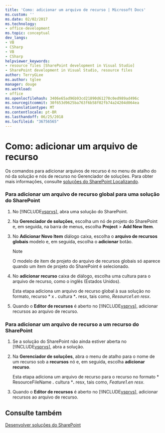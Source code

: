 ```yaml
---
title: 'Como: adicionar um arquivo de recurso | Microsoft Docs'
ms.custom: ''
ms.date: 02/02/2017
ms.technology:
- office-development
ms.topic: conceptual
dev_langs:
- VB
- CSharp
- VB
- CSharp
helpviewer_keywords:
- resource files [SharePoint development in Visual Studio]
- SharePoint development in Visual Studio, resource files
author: TerryGLee
ms.author: tglee
manager: douge
ms.workload:
- office
ms.openlocfilehash: 3406e65ad96b93cd21890d61270c0ed989ad496c
ms.sourcegitcommit: 30f653d9625ba763f6b58f02fb74a24204d064ea
ms.translationtype: MT
ms.contentlocale: pt-BR
ms.lasthandoff: 06/25/2018
ms.locfileid: "36756565"
---
```

# <a name="how-to-add-a-resource-file"></a>Como: adicionar um arquivo de recurso
  Os comandos para adicionar arquivos de recurso é no menu de atalho do nó da solução e nós de recurso no Gerenciador de soluções. Para obter mais informações, consulte [soluções do SharePoint Localizando](../sharepoint/localizing-sharepoint-solutions.md).  
  
### <a name="to-add-a-global-resource-file-to-a-sharepoint-solution"></a>Para adicionar um arquivo de recurso global para uma solução do SharePoint  
  
1.  No [!INCLUDE[vsprvs](../sharepoint/includes/vsprvs-md.md)], abra uma solução do SharePoint.  
  
2.  Na **Gerenciador de soluções**, escolha um nó de projeto do SharePoint e, em seguida, na barra de menus, escolha **Project** > **Add New Item**.  
  
3.  No **Adicionar Novo Item** diálogo caixa, escolha o **arquivo de recursos globais** modelo e, em seguida, escolha o **adicionar** botão.  
  
    > [!NOTE]  
    >  O modelo de item de projeto do arquivo de recursos globais só aparece quando um item de projeto do SharePoint é selecionado.  
  
4.  No **adicionar recurso** caixa de diálogo, escolha uma cultura para o arquivo de recurso, como o inglês (Estados Unidos).  
  
     Esta etapa adiciona um arquivo de recurso global à sua solução no formato, recurso * x ***.*** cultura ***.** resx, tais como, *Resource1.en resx*.  
  
5.  Quando o **Editor de recursos** é aberto no [!INCLUDE[vsprvs](../sharepoint/includes/vsprvs-md.md)], adicionar recursos ao arquivo de recurso.  
  
### <a name="to-add-a-feature-resource-file-to-a-sharepoint-feature"></a>Para adicionar um arquivo de recurso a um recurso do SharePoint  
  
1.  Se a solução do SharePoint não ainda estiver aberta no [!INCLUDE[vsprvs](../sharepoint/includes/vsprvs-md.md)], abra a solução.  
  
2.  Na **Gerenciador de soluções**, abra o menu de atalho para o nome de um recurso sob a **recursos** nó e, em seguida, escolha **adicionar recurso**.  
  
     Esta etapa adiciona um arquivo de recurso para o recurso no formato * ResourceFileName ***.*** cultura ***.** resx, tais como, *Feature1.en resx*.  
  
3.  Quando o **Editor de recursos** é aberto no [!INCLUDE[vsprvs](../sharepoint/includes/vsprvs-md.md)], adicionar recursos ao arquivo de recurso.  
  
## <a name="see-also"></a>Consulte também
 [Desenvolver soluções do SharePoint](../sharepoint/developing-sharepoint-solutions.md)  
  
 
